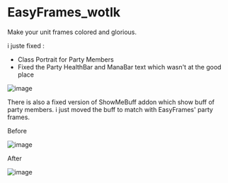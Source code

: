 # EasyFrames_wotlk

Make your unit frames colored and glorious.

i juste fixed :
- Class Portrait for Party Members
- Fixed the Party HealthBar and ManaBar text which wasn't at the good place

![image](https://github.com/user-attachments/assets/02b2f689-5924-4622-9844-11e919763990)


There is also a fixed version of ShowMeBuff addon which show buff of party members. i just moved the buff to match with EasyFrames' party frames.

Before

![image](https://github.com/user-attachments/assets/8ae13236-79b2-46fa-9c7b-5000d5f35aa8)

After

![image](https://github.com/user-attachments/assets/69407b12-cc55-4cfe-9298-81a5d5b660e4)
